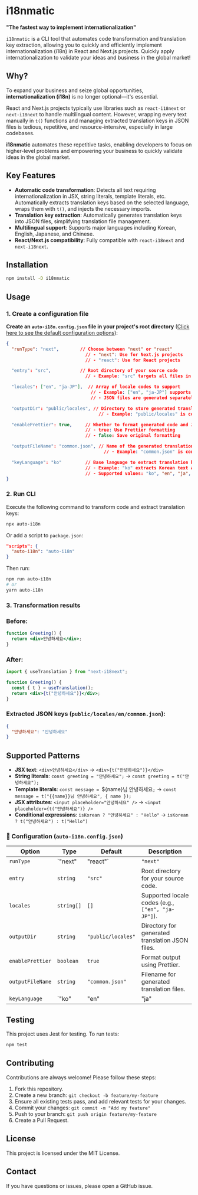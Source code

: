 # i18nmatic

**"The fastest way to implement internationalization"**

`i18nmatic` is a CLI tool that automates code transformation and translation key extraction, allowing you to quickly and efficiently implement internationalization (i18n) in React and Next.js projects. Quickly apply internationalization to validate your ideas and business in the global market!

## Why?

To expand your business and seize global opportunities, **internationalization (i18n)** is no longer optional—it's essential.

React and Next.js projects typically use libraries such as `react-i18next` or `next-i18next` to handle multilingual content. However, wrapping every text manually in `t()` functions and managing extracted translation keys in JSON files is tedious, repetitive, and resource-intensive, especially in large codebases.

**i18nmatic** automates these repetitive tasks, enabling developers to focus on higher-level problems and empowering your business to quickly validate ideas in the global market.

## Key Features

- **Automatic code transformation**: Detects all text requiring internationalization in JSX, string literals, template literals, etc. Automatically extracts translation keys based on the selected language, wraps them with `t()`, and injects the necessary imports.
- **Translation key extraction**: Automatically generates translation keys into JSON files, simplifying translation file management.
- **Multilingual support**: Supports major languages including Korean, English, Japanese, and Chinese.
- **React/Next.js compatibility**: Fully compatible with `react-i18next` and `next-i18next`.

## Installation

```bash
npm install -D i18nmatic

```

## Usage

### 1. Create a configuration file

**Create an `auto-i18n.config.json` file in your project's root directory** ([Click here to see the default configuration options](https://github.com/seonghunYang/i18nmatic?tab=readme-ov-file#-configuration-auto-i18nconfigjson)):

```json
{
  "runType": "next",        // Choose between "next" or "react"
                              // - "next": Use for Next.js projects
                              // - "react": Use for React projects

  "entry": "src",           // Root directory of your source code
                              // - Example: "src" targets all files in the src directory

  "locales": ["en", "ja-JP"],  // Array of locale codes to support
                                // - Example: ["en", "ja-JP"] supports English and Japanese
                                // - JSON files are generated separately per language

  "outputDir": "public/locales", // Directory to store generated translation JSON files
                                   // - Example: "public/locales" is compatible with Next.js static paths

  "enablePrettier": true,     // Whether to format generated code and JSON files using Prettier
                              // - true: Use Prettier formatting
                              // - false: Save original formatting

  "outputFileName": "common.json", // Name of the generated translation JSON file
                                     // - Example: "common.json" is consistent across languages

  "keyLanguage": "ko"         // Base language to extract translation keys
                              // - Example: "ko" extracts Korean text as translation keys
                              // - Supported values: "ko", "en", "ja", "zh", etc.
}

```

### 2. Run CLI

Execute the following command to transform code and extract translation keys:

```bash
npx auto-i18n
```

Or add a script to `package.json`:

```json
"scripts": {
  "auto-i18n": "auto-i18n"
}
```

Then run:

```bash
npm run auto-i18n
# or
yarn auto-i18n
```

### 3. Transformation results

### Before:

```jsx
function Greeting() {
  return <div>안녕하세요</div>;
}
```

### After:

```jsx
import { useTranslation } from "next-i18next";

function Greeting() {
  const { t } = useTranslation();
  return <div>{t("안녕하세요")}</div>;
}
```

### Extracted JSON keys (`public/locales/en/common.json`):

```json
{
  "안녕하세요": "안녕하세요"
}
```

## Supported Patterns

- **JSX text**: `<div>안녕하세요</div>` → `<div>{t("안녕하세요")}</div>`
- **String literals**: `const greeting = "안녕하세요";` → `const greeting = t("안녕하세요");`
- **Template literals**: `const message = `${name}님 안녕하세요`;` → `const message = t("{{name}}님 안녕하세요", { name });`
- **JSX attributes**: `<input placeholder="안녕하세요" />` → `<input placeholder={t("안녕하세요")} />`
- **Conditional expressions**: `isKorean ? "안녕하세요" : "Hello"` → `isKorean ? t("안녕하세요") : t("Hello")`

### 📘 Configuration (`auto-i18n.config.json`)

| Option | Type | Default | Description |
| --- | --- | --- | --- |
| `runType` | `"next" | "react"` | `"next"` | Framework type used in your project. |
| `entry` | `string` | `"src"` | Root directory for your source code. |
| `locales` | `string[]` | `[]` | Supported locale codes (e.g., `["en", "ja-JP"]`). |
| `outputDir` | `string` | `"public/locales"` | Directory for generated translation JSON files. |
| `enablePrettier` | `boolean` | `true` | Format output using Prettier. |
| `outputFileName` | `string` | `"common.json"` | Filename for generated translation files. |
| `keyLanguage` | `"ko" | "en" | "ja" | "zh"` | `"ko"` | Base language for extracting translation keys. |

## Testing

This project uses Jest for testing. To run tests:

```bash
npm test
```

## Contributing

Contributions are always welcome! Please follow these steps:

1. Fork this repository.
2. Create a new branch: `git checkout -b feature/my-feature`
3. Ensure all existing tests pass, and add relevant tests for your changes.
4. Commit your changes: `git commit -m "Add my feature"`
5. Push to your branch: `git push origin feature/my-feature`
6. Create a Pull Request.

## License

This project is licensed under the MIT License.

## Contact

If you have questions or issues, please open a GitHub issue.
